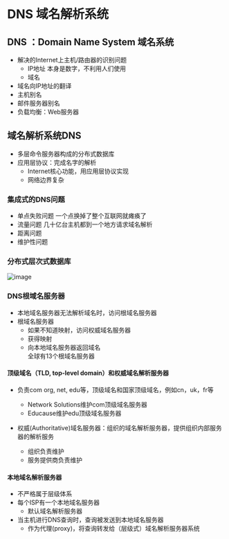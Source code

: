# DNS 域名解析系统 

## DNS ：Domain Name System  域名系统  

* 解决的Internet上主机/路由器的识别问题  
  * IP地址 本身是数字，不利用人们使用
  * 域名  
* 域名向IP地址的翻译
* 主机别名  
* 邮件服务器别名  
* 负载均衡：Web服务器  


## 域名解析系统DNS  

* 多层命令服务器构成的分布式数据库  
* 应用层协议：完成名字的解析
    * Internet核心功能，用应用层协议实现  
    * 网络边界复杂  
 
 ### 集成式的DNS问题  
 
 * 单点失败问题  一个点换掉了整个互联网就瘫痪了  
 * 流量问题   几十亿台主机都到一个地方请求域名解析  
 * 距离问题  
 * 维护性问题  


### 分布式层次式数据库  

![image](https://user-images.githubusercontent.com/58176267/156288734-f996f716-240d-4439-b1e4-284ad3646a5f.png)

### DNS根域名服务器  

* 本地域名服务器无法解析域名时，访问根域名服务器  
* 根域名服务器  
    * 如果不知道映射，访问权威域名服务器  
    * 获得映射  
    * 向本地域名服务器返回域名  
全球有13个根域名服务器    

#### 顶级域名（TLD, top-level domain）和权威域名解析服务器

* 负责com org, net, edu等，顶级域名和国家顶级域名，例如cn，uk，fr等  
    * Network Solutions维护com顶级域名服务器  
    * Educause维护edu顶级域名服务器  

* 权威(Authoritative)域名服务器：组织的域名解析服务器，提供组织内部服务器的解析服务
    * 组织负责维护  
    * 服务提供商负责维护  

#### 本地域名解析服务器  

* 不严格属于层级体系  
* 每个ISP有一个本地域名服务器  
    * 默认域名解析服务器  
* 当主机进行DNS查询时，查询被发送到本地域名服务器
    * 作为代理(proxy)，将查询转发给（层级式）域名解析服务器系统  
        

